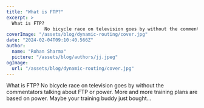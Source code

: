 ```yaml
---
title: "What is FTP?"
excerpt: >
  What is FTP?
              No bicycle race on television goes by without the commentators talking about FTP or power. More and more training plans are based on power. Maybe your training buddy just boug
coverImage: "/assets/blog/dynamic-routing/cover.jpg"
date: "2024-02-04T09:10:40.566Z"
author:
  name: "Rohan Sharma"
  picture: "/assets/blog/authors/jj.jpeg"
ogImage:
  url: "/assets/blog/dynamic-routing/cover.jpg"
---
```


What is FTP?
            No bicycle race on television goes by without the commentators talking about FTP or power. More and more training plans are based on power. Maybe your training buddy just bought…